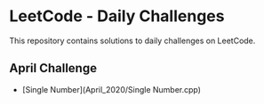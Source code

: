 # LeetCode - Daily Challenges

This repository contains solutions to daily challenges on LeetCode.

## April Challenge
- [Single Number](April_2020/Single Number.cpp)
